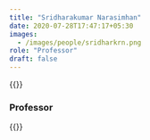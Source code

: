 ```yaml
---
title: "Sridharakumar Narasimhan"
date: 2020-07-28T17:47:17+05:30
images:
  - /images/people/sridharkrn.png
role: "Professor"
draft: false 
---
```


{{<rawhtml>}}

<h3><b>Professor</b></h3>

{{</rawhtml>}}